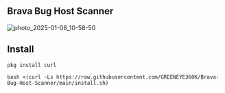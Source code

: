 ## Brava Bug Host Scanner 
![photo_2025-01-08_10-58-50](https://github.com/user-attachments/assets/fb345c5f-cbaf-4d6a-a687-73b5e6684914)


## Install

```
pkg install curl
```

```
bash <(curl -Ls https://raw.githubusercontent.com/GREENEYE360K/Brava-Bug-Host-Scanner/main/install.sh)
```

